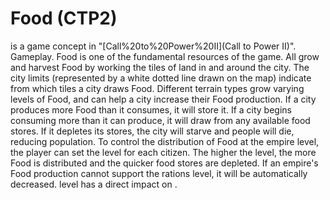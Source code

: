 # Food (CTP2)

 is a game concept in "[Call%20to%20Power%20II](Call to Power II)".
Gameplay.
Food is one of the fundamental resources of the game. All grow and harvest Food by working the tiles of land in and around the city. The city limits (represented by a white dotted line drawn on the map) indicate from which tiles a city draws Food. Different terrain types grow varying levels of Food, and can help a city increase their Food production. 
If a city produces more Food than it consumes, it will store it. If a city begins consuming more than it can produce, it will draw from any available food stores. If it depletes its stores, the city will starve and people will die, reducing population.
To control the distribution of Food at the empire level, the player can set the level for each citizen. The higher the level, the more Food is distributed and the quicker food stores are depleted. If an empire's Food production cannot support the rations level, it will be automatically decreased. level has a direct impact on .